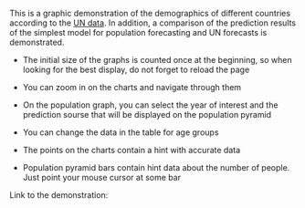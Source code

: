 This is a graphic demonstration of the demographics of different countries according to the [UN data](https://population.un.org/wpp/Download/Standard/Population/). In addition, a comparison of the prediction results of the simplest model for population forecasting and UN forecasts is demonstrated.

- The initial size of the graphs is counted once at the beginning, so when looking for the best display, do not forget to reload the page

- You can zoom in on the charts and navigate through them

- On the population graph, you can select the year of interest and the prediction sourse that will be displayed on the population pyramid 

- You can change the data in the table for age groups

- The points on the charts contain a hint with accurate data

- Population pyramid bars contain hint data about the number of people. Just point your mouse cursor at some bar

Link to the demonstration: